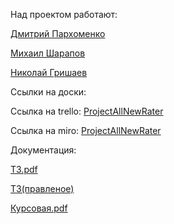 Над проектом работают:

  [Дмитрий Пархоменко](https://github.com/AllNewParkhom)
  
  [Михаил Шарапов](https://github.com/OoOofRobLox)
  
  [Николай Гришаев](https://github.com/Zebulos)
  
  Ссылки на доски:
  
 Ссылка на trello: [ProjectAllNewRater](https://trello.com/fnkdev_)
 
 Ссылка на miro: [ProjectAllNewRater](https://miro.com/app/board/o9J_lRuhSRs=/)
 
  Документация:
 
[ТЗ.pdf](https://github.com/OoOofRobLox/FilmRater/blob/main/Docs/ТЗ.pdf) 

[ТЗ(правленое)](https://github.com/OoOofRobLox/FilmRater/blob/main/Docs/TZ(правленное).pdf)

[Курсовая.pdf](https://github.com/OoOofRobLox/FilmRater/blob/main/Docs/%D0%9A%D1%83%D1%80%D1%81%D0%B0%D1%87.pdf)
